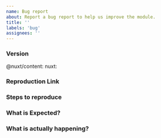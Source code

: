 ```yaml
---
name: Bug report
about: Report a bug report to help us improve the module.
title: ''
labels: 'bug'
assignees: ''
---
```


<!-- **IMPORTANT!**
Before reporting a bug, please make sure that you have read through our documentation and you think your problem is indeed an issue related to our module. -->

### Version

@nuxt/content: <!-- ex: v1.0.0 --> nuxt: <!-- ex: v2.12.0 -->

### Reproduction Link

<!--
A minimal test case based on one of:
- a fork of https://codesandbox.io/s/nuxtcontent-demo-l164h
- a GitHub repository that can reproduce the bug
-->

### Steps to reproduce

### What is Expected?

### What is actually happening?

